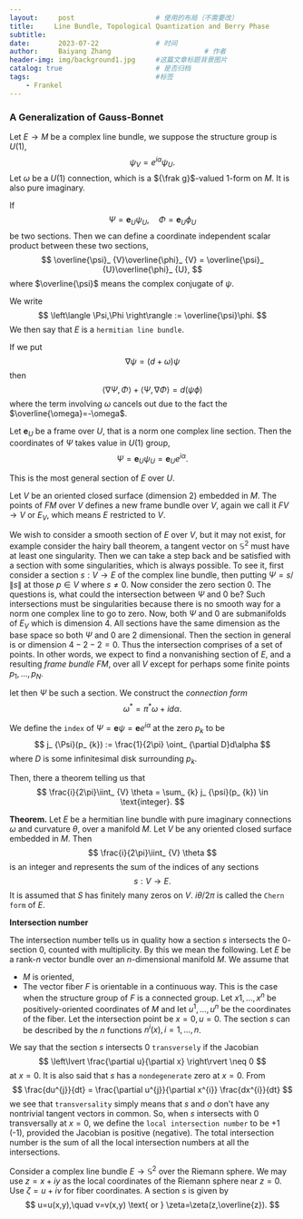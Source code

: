 ```yaml
---
layout:     post   				    # 使用的布局（不需要改）
title:     Line Bundle, Topological Quantization and Berry Phase 			# 标题 
subtitle:   
date:       2023-07-22 				# 时间
author:     Baiyang Zhang 						# 作者
header-img: img/background1.jpg 	#这篇文章标题背景图片
catalog: true 						# 是否归档
tags:								#标签
    - Frankel
---
```


### A Generalization of Gauss-Bonnet

Let $E\to M$ be a complex line bundle, we suppose the structure group is $U(1)$, 
$$
\psi_ {V} = e^{ i\alpha }\psi_ {U}.
$$
Let $\omega$ be a $U(1)$ connection, which is a ${\frak g}$-valued 1-form on $M$. It is also pure imaginary.

If 
$$
\Psi = \mathbf{e}_ {U}\psi_ {U},\quad  \Phi = \mathbf{e}_ {U}\phi_ {U}
$$
be two sections. Then we can define a coordinate independent scalar product between these two sections,
$$
\overline{\psi}_ {V}\overline{\phi}_ {V} = \overline{\psi}_ {U}\overline{\phi}_ {U},
$$
where $\overline{\psi}$ means the complex conjugate of $\psi$.

We write 
$$
\left\langle \Psi,\Phi \right\rangle := \overline{\psi}\phi.
$$
We then say that $E$ is a `hermitian line bundle`. 

If we put 
$$
\nabla \psi = (d+\omega)\psi
$$
then 
$$
\left\langle \nabla \Psi,\Phi \right\rangle +\left\langle \Psi,\nabla \Phi \right\rangle =d(\psi \phi)
$$
where the term involving $\omega$ cancels out due to the fact the $\overline{\omega}=-\omega$. 

Let $\mathbf{e}_ {U}$ be a frame over $U$, that is a norm one complex line section. Then the coordinates of $\Psi$ takes value in $U(1)$ group, 
$$
\Psi = \mathbf{e}_ {U} \psi_ {U} = \mathbf{e}_ {U}e^{ i \alpha }.
$$

This is the most general section of $E$ over $U$. 

Let $V$ be an oriented closed surface (dimension 2) embedded in $M$. The points of $FM$ over $V$ defines a new frame bundle over $V$, again we call it $FV\to V$ or $E_ {V}$, which means $E$ restricted to $V$. 

We wish to consider a smooth section of $E$ over $V$, but it may not exist, for example consider the hairy ball theorem, a tangent vector on $\mathbb{S}^{2}$ must have at least one singularity. Then we can take a step back and be satisfied with a section with some singularities, which is always possible. To see it, first consider a section $s: V\to E$ of the complex line bundle, then putting $\Psi = s / \left\lVert s \right\rVert$ at those $p\in V$ where $s\neq 0$. Now consider the zero section $0$. The questions is, what could the intersection between $\Psi$ and $0$ be? Such intersections must be singularities because there is no smooth way for a norm one complex line to go to zero. Now, both $\Psi$ and $0$ are submanifolds of $E_ {V}$ which is dimension $4$. All sections have the same dimension as the base space so both $\Psi$ and $0$ are $2$ dimensional. Then the section in general is or dimension $4-2-2=0$. Thus the intersection comprises of a set of points. In other words, we expect to find a nonvanishing section of $E$, and a resulting *frame bundle* $FM$, over all $V$ except for perhaps some finite points $p_ {1},\dots,p_ {N}$. 

let then $\Psi$ be such a section. We construct the *connection form*
$$
\omega ^\ast = \pi ^\ast \omega+id\alpha.
$$

We define the `index` of $\Psi=\mathbf{e}\psi=\mathbf{e}e^{ i\alpha }$ at the zero $p_ {k}$ to be 
$$
j_ {\Psi}(p_ {k}) := \frac{1}{2\pi} \oint_ {\partial D}d\alpha
$$
where $D$ is some infinitesimal disk surrounding $p_ {k}$. 

Then, there a theorem telling us that 
$$
\frac{i}{2\pi}\iint_ {V} \theta = \sum_ {k} j_ {\psi}(p_ {k}) \in  \text{integer}.
$$

**Theorem.** Let $E$ be a hermitian line bundle with pure imaginary connections $\omega$ and curvature $\theta$, over a manifold $M$. Let $V$ be any oriented closed surface embedded in $M$. Then 
$$
\frac{i}{2\pi}\iint_ {V} \theta
$$
is an integer and represents the sum of the indices of any sections 
$$
s: V\to E.
$$
It is assumed that $S$ has finitely many zeros on $V$. $i\theta / 2\pi$ is called the `Chern form` of $E$.

**Intersection number**

The intersection number tells us in quality how a section $s$ intersects the $0$-section $0$, counted with multiplicity. By this we mean the following. Let $E$ be a rank-$n$ vector bundle over an $n$-dimensional manifold $M$. We assume that
- $M$ is oriented,
- The vector fiber $F$ is orientable in a continuous way. This is the case when the structure group of $F$ is a connected group.
Let $x^{} {1},\dots,x^{n}$ be positively-oriented coordinates of $M$ and let $u^{1},\dots,u^{n}$ be the coordinates of the fiber. Let the intersection point be $x=0,u=0$. The section $s$ can be described by the $n$ functions $n^{i}(x),i=1,\dots,n$. 

We say that the section $s$ intersects $0$ `transversely` if the Jacobian
$$
\left\lvert \frac{\partial u}{\partial x} \right\rvert \neq  0
$$
at $x=0$. It is also said that $s$ has a `nondegenerate` zero at $x= 0$. From
$$
\frac{du^{j}}{dt} = \frac{\partial u^{j}}{\partial x^{i}} \frac{dx^{i}}{dt}
$$
we see that `transversality` simply means that $s$ and $o$ don't have any nontrivial tangent vectors in common. So, when $s$ intersects with $0$ transversally at $x=0$, we define the `local intersection number` to be $+1$ (-1), provided the Jacobian is positive (negative). The total intersection number is the sum of all the local intersection numbers at all the intersections. 

Consider a complex line bundle $E\to\mathbb{S}^{2}$ over the Riemann sphere. We may use $z=x+iy$ as the local coordinates of the Riemann sphere near $z=0$. Use $\zeta=u+iv$ for fiber coordinates. A section $s$ is given by
$$
u=u(x,y),\quad v=v(x,y) \text{ or } \zeta=\zeta(z,\overline{z}).
$$
